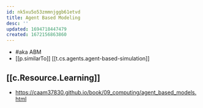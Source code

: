 ```yaml
---
id: nk5xu5o53zmmnjggb61etvd
title: Agent Based Modeling
desc: ''
updated: 1694718447479
created: 1672156863860
---
```


- #aka ABM
- [[p.similarTo]] [[t.cs.agents.agent-based-simulation]]

## [[c.Resource.Learning]]

- https://caam37830.github.io/book/09_computing/agent_based_models.html